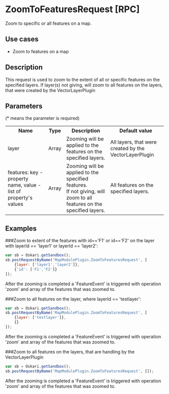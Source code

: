 # ZoomToFeaturesRequest [RPC]

Zoom to specific or all features on a map.

## Use cases

- Zoom to features on a map

## Description

This request is used to zoom to the extent of all or specific features on the specified layers. If layer(s) not giving, will zoom to all features on the layers, that were created by the VectorLayerPlugin

## Parameters

(* means the parameter is required)

<table class="table">
<tr>
  <th> Name</th><th> Type</th><th> Description</th><th> Default value</th>
</tr>
<tr>
  <td> layer</td><td> Array</td><td> Zooming will be applied to the features on the specified layers. </td><td> All layers, that were created by the VectorLayerPlugin</td>
</tr>
<tr>
  <td> features: key - property name, value - list of property's values </td><td> Array</td><td> Zooming will be applied to the specified features. <br> If not giving, will zoom to all features on the specified layers.</td><td> All features on the specified layers.</td>
</tr>
</table>

## Examples

###Zoom to extent of the features with id=='F1' or id=='F2' on the layer with layerId == 'layer1' or layerId == 'layer2':

```javascript
var sb = Oskari.getSandbox();
sb.postRequestByName('MapModulePlugin.ZoomToFeaturesRequest', [
	{layer: ['layer1','layer2']}, 
	{'id': ['F1','F2']}
]);
```

After the zooming is completed a 'FeatureEvent' is triggered with operation 'zoom' and array of the features that was zoomed to.

###Zoom to all features on the layer, where layerId == 'testlayer':

```javascript
var sb = Oskari.getSandbox();
sb.postRequestByName('MapModulePlugin.ZoomToFeaturesRequest', [
	{layer: ['testlayer']}, 
	{}
]);
```
After the zooming is completed a 'FeatureEvent' is triggered with operation 'zoom' and array of the features that was zoomed to.

###Zoom to all features on the layers, that are handling by the VectorLayerPlugin 

```javascript
var sb = Oskari.getSandbox();
sb.postRequestByName('MapModulePlugin.ZoomToFeaturesRequest', []);
```
After the zooming is completed a 'FeatureEvent' is triggered with operation 'zoom' and array of the features that was zoomed to.